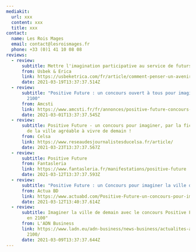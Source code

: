 ```yaml
---
mediakit:
  url: xxx
  content: xxx
  title: xxx
contact:
  name: Les Rois Mages
  email: contact@lesroismages.fr
  phone: +33 (0)1 41 10 08 08
reviews:
  - review:
      subtitle: Mettre l'imagination participative au service de futurs positifs
      from: Usbek & Erica
      link: https://usbeketrica.com/fr/article/comment-penser-un-avenir-desirable
      date: 2021-03-19T13:37:37.514Z
  - review:
      subtitle: "Positive Future : un concours ouvert à tous pour imaginer la ville de
        2100"
      from: Amcsti
      link: https://www.amcsti.fr/fr/annonces/positive-future-concours-ouvert-a-imaginer-ville-de-2100/
      date: 2021-03-01T13:37:37.545Z
  - review:
      subtitle: Positive Future - un concours pour imaginer, par la fiction, le visage
        de la ville agréable à vivre de demain !
      from: Celsa
      link: https://www.reseaudesjournalistesducelsa.fr/article/
      date: 2021-03-23T13:37:37.567Z
  - review:
      subtitle: Positive Future
      from: Fantasleria
      link: https://www.fantasleria.fr/manifestations/positive-future
      date: 2021-03-12T13:37:37.593Z
  - review:
      subtitle: "Positive Future : un Concours pour imaginer la ville de 2100"
      from: Actua BD
      link: https://www.actuabd.com/Positive-Future-un-concours-pour-imaginer-la-ville-de-2100
      date: 2021-03-12T13:40:37.614Z
  - review:
      subtitle: Imaginer la ville de demain avec le concours Positive Future "La ville
        en 2100"
      from: L'ADN Business
      link: https://www.ladn.eu/adn-business/news-business/actualites-annonceurs/concours-positive-future-ville-
        2100/
      date: 2021-03-09T13:37:37.644Z
---
```

